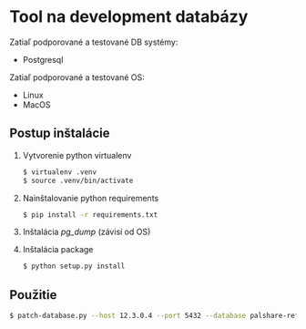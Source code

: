 # Tool na development databázy

Zatiaľ podporované a testované DB systémy:
* Postgresql

Zatiaľ podporované a testované OS:
* Linux
* MacOS

## Postup inštalácie
1. Vytvorenie python virtualenv
    ```bash
    $ virtualenv .venv
    $ source .venv/bin/activate
    ```

2. Nainštalovanie python requirements
    ```bash
    $ pip install -r requirements.txt
    ```

3. Inštalácia *pg_dump* (závisí od OS)
4. Inštalácia package
    ```bash
    $ python setup.py install
    ```

## Použitie 
```bash
$ patch-database.py --host 12.3.0.4 --port 5432 --database palshare-refactored --user milan.munko --passwd '' --type upgrade
```